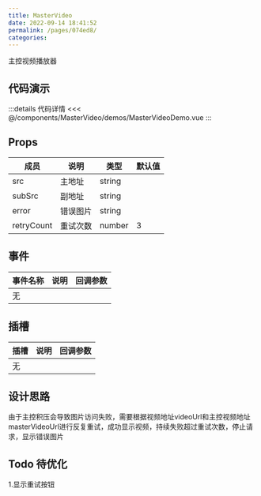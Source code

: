 ```yaml
---
title: MasterVideo
date: 2022-09-14 18:41:52
permalink: /pages/074ed8/
categories:
---
```

主控视频播放器

## 代码演示
<MasterVideoDemo/>


:::details 代码详情
<<< @/components/MasterVideo/demos/MasterVideoDemo.vue
:::

## Props

| 成员 | 说明 | 类型 | 默认值 |
|--------|--| --- | --- |
| src | 主地址 | string | |
| subSrc | 副地址 | string | |
| error | 错误图片 | string | |
| retryCount | 重试次数 | number | 3 |

## 事件

| 事件名称 | 说明                         | 回调参数                    |
|------| ---------------------------- | --------------------------- |
| 无    |  |

## 插槽

| 插槽 | 说明 | 回调参数 |
|--| ---------------------------- | --------------------------- | 
| 无 | |

## 设计思路

由于主控积压会导致图片访问失败，需要根据视频地址videoUrl和主控视频地址masterVideoUrl进行反复重试，成功显示视频，持续失败超过重试次数，停止请求，显示错误图片

## Todo 待优化

1.显示重试按钮